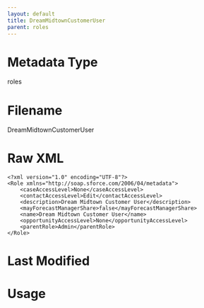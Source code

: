 ```yaml
---
layout: default
title: DreamMidtownCustomerUser
parent: roles
---
```

# Metadata Type
roles


# Filename 
DreamMidtownCustomerUser


# Raw XML
```
<?xml version="1.0" encoding="UTF-8"?>
<Role xmlns="http://soap.sforce.com/2006/04/metadata">
    <caseAccessLevel>None</caseAccessLevel>
    <contactAccessLevel>Edit</contactAccessLevel>
    <description>Dream Midtown Customer User</description>
    <mayForecastManagerShare>false</mayForecastManagerShare>
    <name>Dream Midtown Customer User</name>
    <opportunityAccessLevel>None</opportunityAccessLevel>
    <parentRole>Admin</parentRole>
</Role>
```


# Last Modified


# Usage
